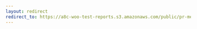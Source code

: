 ```yaml
---
layout: redirect
redirect_to: https://a8c-woo-test-reports.s3.amazonaws.com/public/pr-merge/44819/api/index.html
---
```

